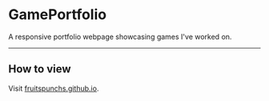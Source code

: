 # GamePortfolio

A responsive portfolio webpage showcasing games I've worked on.

----
## How to view
Visit [fruitspunchs.github.io](http://fruitspunchs.github.io/GamePortfolio/).